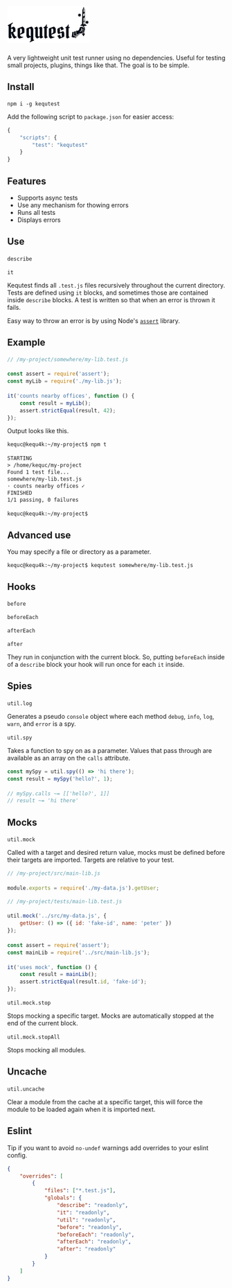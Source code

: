 # <img alt="kequtest" src="https://github.com/Kequc/kequtest/raw/main/logo.png" width="190" height="85" />

A very lightweight unit test runner using no dependencies. Useful for testing small projects, plugins, things like that. The goal is to be simple.

## Install

```
npm i -g kequtest
```

Add the following script to `package.json` for easier access:

```javascript
{
    "scripts": {
        "test": "kequtest"
    }
}
```

## Features

* Supports async tests
* Use any mechanism for thowing errors
* Runs all tests
* Displays errors

## Use

`describe`

`it`

Kequtest finds all `.test.js` files recursively throughout the current directory. Tests are defined using `it` blocks, and sometimes those are contained inside `describe` blocks. A test is written so that when an error is thrown it fails.

Easy way to throw an error is by using Node's [`assert`](https://nodejs.org/api/assert.html) library.

## Example

```javascript
// /my-project/somewhere/my-lib.test.js

const assert = require('assert');
const myLib = require('./my-lib.js');

it('counts nearby offices', function () {
    const result = myLib();
    assert.strictEqual(result, 42);
});
```

Output looks like this.

```
kequc@kequ4k:~/my-project$ npm t

STARTING
> /home/kequc/my-project
Found 1 test file...
somewhere/my-lib.test.js
· counts nearby offices ✓
FINISHED
1/1 passing, 0 failures

kequc@kequ4k:~/my-project$
```

## Advanced use

You may specify a file or directory as a parameter.

```
kequc@kequ4k:~/my-project$ kequtest somewhere/my-lib.test.js
```

## Hooks

`before`

`beforeEach`

`afterEach`

`after`

They run in conjunction with the current block. So, putting `beforeEach` inside of a `describe` block your hook will run once for each `it` inside.

## Spies

`util.log`

Generates a pseudo `console` object where each method `debug`, `info`, `log`, `warn`, and `error` is a spy.

`util.spy`

Takes a function to spy on as a parameter. Values that pass through are available as an array on the `calls` attribute.

```javascript
const mySpy = util.spy(() => 'hi there');
const result = mySpy('hello?', 1);

// mySpy.calls ~= [['hello?', 1]]
// result ~= 'hi there'
```

## Mocks

`util.mock`

Called with a target and desired return value, mocks must be defined before their targets are imported. Targets are relative to your test.

```javascript
// /my-project/src/main-lib.js

module.exports = require('./my-data.js').getUser;
```
```javascript
// /my-project/tests/main-lib.test.js

util.mock('../src/my-data.js', {
    getUser: () => ({ id: 'fake-id', name: 'peter' })
});

const assert = require('assert');
const mainLib = require('../src/main-lib.js');

it('uses mock', function () {
    const result = mainLib();
    assert.strictEqual(result.id, 'fake-id');
});
```

`util.mock.stop`

Stops mocking a specific target. Mocks are automatically stopped at the end of the current block. 

`util.mock.stopAll`

Stops mocking all modules.

## Uncache

`util.uncache`

Clear a module from the cache at a specific target, this will force the module to be loaded again when it is imported next.

## Eslint

Tip if you want to avoid `no-undef` warnings add overrides to your eslint config.

```json
{
    "overrides": [
        {
            "files": ["*.test.js"],
            "globals": {
                "describe": "readonly",
                "it": "readonly",
                "util": "readonly",
                "before": "readonly",
                "beforeEach": "readonly",
                "afterEach": "readonly",
                "after": "readonly"
            }
        }
    ]
}
```
